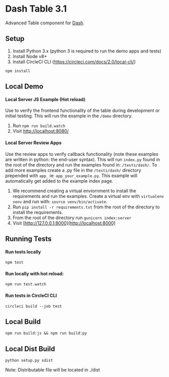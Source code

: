 # Dash Table 3.1
Advanced Table component for [Dash](https://dash.plot.ly/).

## Setup
1. Install Python 3.x (python 3 is required to run the demo apps and tests)
2. Install Node v8+
3. Install CircleCI CLI (https://circleci.com/docs/2.0/local-cli/)

`npm install`

## Local Demo 
#### Local Server JS Example (Hot reload)
Use to verify the frontend functionality of the table during development or initial testing. This will run the example in the `/demo` directory.

1. Run `npm run build.watch`
2. Visit [http://localhost:8080/](http://localhost:8080/)
#### Local Server Review Apps
Use the review apps to verify callback functionality (note these examples are written in python: the end-user syntax). This will run `index.py` found in the root of the directory and run the examples found in: `/tests/dash/`. To add more examples create a .py file in the `/tests/dash/` directory prepended with `app_` ie: `app_your_example.py`. This example will automatically get added to the example index page.
1. We recommend creating a virtual enviornment to install the requirements and run the examples. Create a virtual env with `virtualenv venv` and run with: `source venv/bin/activate`.
2. Run `pip install -r requirements.txt` from the root of the directory to install the requirements. 
3. From the root of the directory run `gunicorn index:server`
4. Visit [http://127.0.0.1:8000](http://localhost:8000)

## Running Tests
#### Run tests locally
`npm test`
#### Run locally with hot reload:
`npm run test.watch`
#### Run tests in CircleCI CLI
`circleci build --job test`

## Local Build
`npm run build:js && npm run build:py`

## Local Dist Build
`python setup.py sdist`

Note: Distributable file will be located in ./dist
